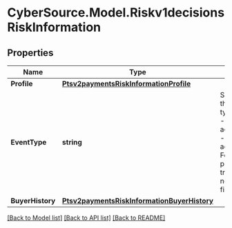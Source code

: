 # CyberSource.Model.Riskv1decisionsRiskInformation
## Properties

Name | Type | Description | Notes
------------ | ------------- | ------------- | -------------
**Profile** | [**Ptsv2paymentsRiskInformationProfile**](Ptsv2paymentsRiskInformationProfile.md) |  | [optional] 
**EventType** | **string** | Specifies one of the following types of events: - login - account_creation - account_update For regular payment transactions, do not send this field.  | [optional] 
**BuyerHistory** | [**Ptsv2paymentsRiskInformationBuyerHistory**](Ptsv2paymentsRiskInformationBuyerHistory.md) |  | [optional] 

[[Back to Model list]](../README.md#documentation-for-models) [[Back to API list]](../README.md#documentation-for-api-endpoints) [[Back to README]](../README.md)

